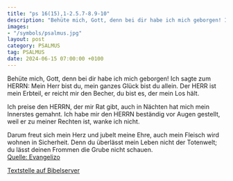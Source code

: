 ```yaml
---
title: "ps 16(15),1-2.5.7-8.9-10"
description: "Behüte mich, Gott, denn bei dir habe ich mich geborgen! Ich sagte zum HERRN: Mein Herr bist du,  mein ganzes Glück bist du allein. Der HERR ist mein Erbteil, er reicht mir den Becher,  du bist es, der mein Los hält.  Ich preise den HERRN, der mir Rat gibt,  auch in Nächten hat...."
images:
- "/symbols/psalmus.jpg"
layout: post
category: PSALMUS
tag: PSALMUS
date: 2024-06-15 07:00:00 +0100
---
```

Behüte mich, Gott, denn bei dir habe ich mich geborgen!
Ich sagte zum HERRN: Mein Herr bist du, 
mein ganzes Glück bist du allein.
Der HERR ist mein Erbteil, er reicht mir den Becher, 
du bist es, der mein Los hält.

Ich preise den HERRN, der mir Rat gibt, 
auch in Nächten hat mich mein Innerstes gemahnt.<!--more-->
Ich habe mir den HERRN beständig vor Augen gestellt, 
weil er zu meiner Rechten ist, wanke ich nicht.

Darum freut sich mein Herz und jubelt meine Ehre, 
auch mein Fleisch wird wohnen in Sicherheit.
Denn du überlässt mein Leben nicht der Totenwelt; 
du lässt deinen Frommen die Grube nicht schauen.<br>
[Quelle: Evangelizo](https://evangeliumtagfuertag.org/DE/gospel)

[Textstelle auf Bibelserver](https://www.bibleserver.com/EU/ps16(15),1-2.5.7-8.9-10)
